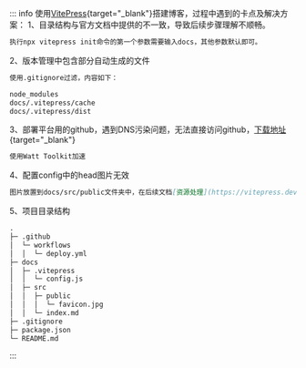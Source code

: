 ::: info 使用[VitePress](https://vitepress.dev/zh/guide/getting-started){target="_blank"}搭建博客，过程中遇到的卡点及解决方案：
1、目录结构与官方文档中提供的不一致，导致后续步骤理解不顺畅。
```md
执行npx vitepress init命令的第一个参数需要输入docs，其他参数默认即可。
```
2、版本管理中包含部分自动生成的文件
```md
使用.gitignore过滤，内容如下：

node_modules
docs/.vitepress/cache
docs/.vitepress/dist
```
3、部署平台用的github，遇到DNS污染问题，无法直接访问github，[下载地址](https://steampp.net/){target="_blank"}
```md
使用Watt Toolkit加速
```

4、配置config中的head图片无效
```md
图片放置到docs/src/public文件夹中，在后续文档[资源处理](https://vitepress.dev/zh/guide/asset-handling)中提到
```
5、项目目录结构
```md
.
├─ .github
│  └─ workflows
│  │  └─ deploy.yml
├─ docs
│  ├─ .vitepress
│  │  └─ config.js
│  ├─ src
│  │  ├─ public
│  │  │  └─ favicon.jpg
│  │  └─ index.md
├─ .gitignore
├─ package.json
└─ README.md
```
:::



